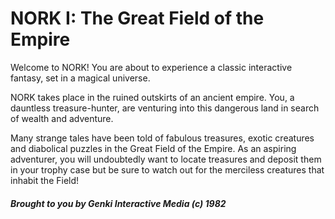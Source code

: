 # NORK I: The Great Field of the Empire
Welcome to NORK! You are about to experience a classic interactive fantasy, set in a magical universe.

NORK takes place in the ruined outskirts of an ancient empire. You, a dauntless treasure-hunter, are venturing into this dangerous land in search of wealth and adventure.

Many strange tales have been told of fabulous treasures, exotic creatures and diabolical puzzles in the Great Field of the Empire. As an aspiring adventurer, you will undoubtedly want to locate treasures and deposit them in your trophy case but be sure to watch out for the merciless creatures that inhabit the Field!

##### *Brought to you by Genki Interactive Media (c) 1982*